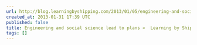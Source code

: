 ```yaml
---
url: http://blog.learningbyshipping.com/2013/01/05/engineering-and-social-science-lead-to-plans/
created_at: 2013-01-31 17:39 UTC
published: false
title: Engineering and social science lead to plans «  Learning by Shipping
tags: []
---
```




